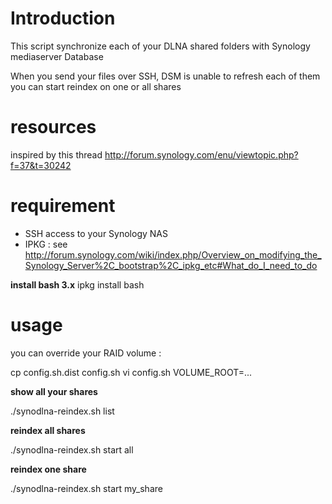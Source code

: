 # Introduction

This script synchronize each of your DLNA shared folders with Synology mediaserver Database

When you send your files over SSH, DSM is unable to refresh each of them
you can start reindex on one or all shares

# resources

inspired by this thread http://forum.synology.com/enu/viewtopic.php?f=37&t=30242

# requirement

 - SSH access to your Synology NAS
 - IPKG : see http://forum.synology.com/wiki/index.php/Overview_on_modifying_the_Synology_Server%2C_bootstrap%2C_ipkg_etc#What_do_I_need_to_do

 **install bash 3.x**
 ipkg install bash
 
# usage

you can override your RAID volume :

cp config.sh.dist config.sh
vi config.sh
VOLUME_ROOT=...

**show all your shares**

./synodlna-reindex.sh list

**reindex all shares**

./synodlna-reindex.sh start all

**reindex one share**

./synodlna-reindex.sh start my_share


